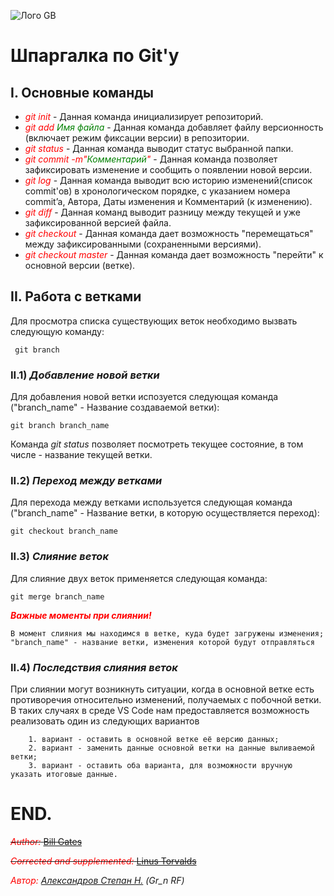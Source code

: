 ![Лого GB](https://static.tildacdn.com/tild3138-3133-4132-b963-393333346630/GeekBrains_logo.png)
# **Шпаргалка по Git'у**

## **I. Основные команды**
- <span style = "color: red">*git init*</span> - Данная команда инициализирует репозиторий.
- <span style = "color: red">*git add <span style = "color: green">Имя файла</span>*</span> - Данная команда добавляет файлу версионность (включает режим фиксации версии) в репозитории.
- <span style = "color: red">*git status*</span> - Данная команда выводит статус выбранной папки.
- <span style = "color: red">*git commit -m"<span style = "color: green">Комментарий</span>"*</span> - Данная команда позволяет зафиксировать изменение и сообщить о появлении новой версии.
- <span style = "color: red">*git log*</span> - Данная команда выводит всю историю изменений(список commit'ов) в хронологическом порядке, с указанием номера commit’a, Автора, Даты изменения и Комментарий (к изменению).
- <span style = "color: red">*git diff*</span> - Данная команд выводит разницу между текущей и уже зафиксированной версией файла.
- <span style = "color: red">*git checkout*</span> - Данная команда дает возможность "перемещаться" между зафиксированными (сохраненными версиями).
- <span style = "color: red">*git checkout master*</span> - Данная команда дает возможность "перейти" к основной версии (ветке).

## **II. Работа с ветками**

Для просмотра списка существующих веток необходимо вызвать следующую команду:
   
     git branch

### II.1) ***Добавление новой ветки***
 Для добавления новой ветки испозуется следующая команда ("branch_name" - Название создаваемой ветки):
    
    git branch branch_name

Команда *git status* позволяет посмотреть текущее состояние, в том числе - название текущей ветки.

### II.2) ***Переход между ветками***
Для перехода между ветками используется следующая команда ("branch_name" - Название ветки, в которую осуществляется переход):

    git checkout branch_name

### II.3) ***Слияние веток***
Для слияние двух веток применяется следующая команда:

    git merge branch_name

<span style = "color: red">***Важные моменты при слиянии!***</span>

    В момент слияния мы находимся в ветке, куда будет загружены изменения;
    "branch_name" - название ветки, изменения которой будут отправляться

### II.4) ***Последствия слияния веток***

При слиянии могут возникнуть ситуации, когда в основной ветке есть противоречия относительно изменений, получаемых с побочной ветки. В таких случаях в среде VS Code нам предоставляется возможность реализовать один из следующих вариантов 
       
        1. вариант - оставить в основной ветке её версию данных;
        2. вариант - заменить данные основной ветки на данные выливаемой ветки;
        3. вариант - оставить оба варианта, для возможности вручную указать итоговые данные.

# END.
~~<span style = "color: red">*Author:*</span> <ins>Bill Gates</ins>~~

~~<span style = "color: red">*Corrected and supplemented:*</span> <ins>Linus Torvalds</ins>~~

*<span style = "color: red">*Автор:*</span> <ins>Александров Степан Н.</ins> (Gr_n RF)*